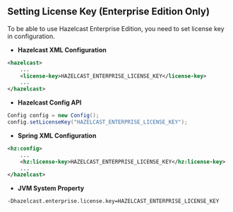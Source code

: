 ## Setting License Key (Enterprise Edition Only)

To be able to use Hazelcast Enterprise Edition, you need to set license key in configuration.

-   **Hazelcast XML Configuration**

```xml
<hazelcast>
    ...
    <license-key>HAZELCAST_ENTERPRISE_LICENSE_KEY</license-key>
    ...
</hazelcast>
```
-   **Hazelcast Config API**

```java
Config config = new Config();
config.setLicenseKey("HAZELCAST_ENTERPRISE_LICENSE_KEY");
```
-   **Spring XML Configuration**

```xml
<hz:config>
    ...
    <hz:license-key>HAZELCAST_ENTERPRISE_LICENSE_KEY</hz:license-key>
    ...
</hazelcast>
```
-   **JVM System Property**

```
-Dhazelcast.enterprise.license.key=HAZELCAST_ENTERPRISE_LICENSE_KEY
```

